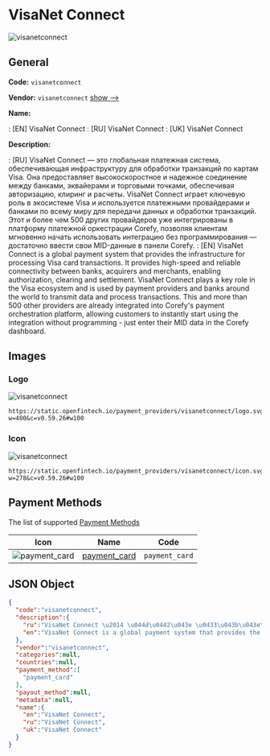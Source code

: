 
# VisaNet Connect 
![visanetconnect](https://static.openfintech.io/payment_providers/visanetconnect/logo.svg?w=400&c=v0.59.26#w100)  

## General 
 
**Code:** `visanetconnect` 
 
**Vendor:** `visanetconnect` [show -->](/vendors/visanetconnect/) 
 
**Name:** 
 
:	[EN] VisaNet Connect 
:	[RU] VisaNet Connect 
:	[UK] VisaNet Connect 
 
**Description:** 
 
: [RU] VisaNet Connect — это глобальная платежная система, обеспечивающая инфраструктуру для обработки транзакций по картам Visa. Она предоставляет высокоскоростное и надежное соединение между банками, эквайерами и торговыми точками, обеспечивая авторизацию, клиринг и расчеты. VisaNet Connect играет ключевую роль в экосистеме Visa и используется платежными провайдерами и банками по всему миру для передачи данных и обработки транзакций. Этот и более чем 500 других провайдеров уже интегрированы в платформу платежной оркестрации Corefy, позволяя клиентам мгновенно начать использовать интеграцию без программирования — достаточно ввести свои MID-данные в панели Corefy. 
: [EN] VisaNet Connect is a global payment system that provides the infrastructure for processing Visa card transactions. It provides high-speed and reliable connectivity between banks, acquirers and merchants, enabling authorization, clearing and settlement. VisaNet Connect plays a key role in the Visa ecosystem and is used by payment providers and banks around the world to transmit data and process transactions. This and more than 500 other providers are already integrated into Corefy's payment orchestration platform, allowing customers to instantly start using the integration without programming - just enter their MID data in the Corefy dashboard. 
 

## Images 

### Logo 
 
![visanetconnect](https://static.openfintech.io/payment_providers/visanetconnect/logo.svg?w=400&c=v0.59.26#w100)  

```
https://static.openfintech.io/payment_providers/visanetconnect/logo.svg?w=400&c=v0.59.26#w100
```  

### Icon 
 
![visanetconnect](https://static.openfintech.io/payment_providers/visanetconnect/icon.svg?w=278&c=v0.59.26#w100)  

```
https://static.openfintech.io/payment_providers/visanetconnect/icon.svg?w=278&c=v0.59.26#w100
```  

## Payment Methods 
 
The list of supported [Payment Methods](/payment-methods/) 

|Icon|Name|Code| 
|:---:|:---:|:---:| 
|![payment_card](https://static.openfintech.io/payment_methods/payment_card/icon.svg?w=278&c=v0.59.26#w100) |[payment_card](/payment-methods/payment_card/)|`payment_card`| 
 

## JSON Object 

```json
{
  "code":"visanetconnect",
  "description":{
    "ru":"VisaNet Connect \u2014 \u044d\u0442\u043e \u0433\u043b\u043e\u0431\u0430\u043b\u044c\u043d\u0430\u044f \u043f\u043b\u0430\u0442\u0435\u0436\u043d\u0430\u044f \u0441\u0438\u0441\u0442\u0435\u043c\u0430, \u043e\u0431\u0435\u0441\u043f\u0435\u0447\u0438\u0432\u0430\u044e\u0449\u0430\u044f \u0438\u043d\u0444\u0440\u0430\u0441\u0442\u0440\u0443\u043a\u0442\u0443\u0440\u0443 \u0434\u043b\u044f \u043e\u0431\u0440\u0430\u0431\u043e\u0442\u043a\u0438 \u0442\u0440\u0430\u043d\u0437\u0430\u043a\u0446\u0438\u0439 \u043f\u043e \u043a\u0430\u0440\u0442\u0430\u043c Visa. \u041e\u043d\u0430 \u043f\u0440\u0435\u0434\u043e\u0441\u0442\u0430\u0432\u043b\u044f\u0435\u0442 \u0432\u044b\u0441\u043e\u043a\u043e\u0441\u043a\u043e\u0440\u043e\u0441\u0442\u043d\u043e\u0435 \u0438 \u043d\u0430\u0434\u0435\u0436\u043d\u043e\u0435 \u0441\u043e\u0435\u0434\u0438\u043d\u0435\u043d\u0438\u0435 \u043c\u0435\u0436\u0434\u0443 \u0431\u0430\u043d\u043a\u0430\u043c\u0438, \u044d\u043a\u0432\u0430\u0439\u0435\u0440\u0430\u043c\u0438 \u0438 \u0442\u043e\u0440\u0433\u043e\u0432\u044b\u043c\u0438 \u0442\u043e\u0447\u043a\u0430\u043c\u0438, \u043e\u0431\u0435\u0441\u043f\u0435\u0447\u0438\u0432\u0430\u044f \u0430\u0432\u0442\u043e\u0440\u0438\u0437\u0430\u0446\u0438\u044e, \u043a\u043b\u0438\u0440\u0438\u043d\u0433 \u0438 \u0440\u0430\u0441\u0447\u0435\u0442\u044b. VisaNet Connect \u0438\u0433\u0440\u0430\u0435\u0442 \u043a\u043b\u044e\u0447\u0435\u0432\u0443\u044e \u0440\u043e\u043b\u044c \u0432 \u044d\u043a\u043e\u0441\u0438\u0441\u0442\u0435\u043c\u0435 Visa \u0438 \u0438\u0441\u043f\u043e\u043b\u044c\u0437\u0443\u0435\u0442\u0441\u044f \u043f\u043b\u0430\u0442\u0435\u0436\u043d\u044b\u043c\u0438 \u043f\u0440\u043e\u0432\u0430\u0439\u0434\u0435\u0440\u0430\u043c\u0438 \u0438 \u0431\u0430\u043d\u043a\u0430\u043c\u0438 \u043f\u043e \u0432\u0441\u0435\u043c\u0443 \u043c\u0438\u0440\u0443 \u0434\u043b\u044f \u043f\u0435\u0440\u0435\u0434\u0430\u0447\u0438 \u0434\u0430\u043d\u043d\u044b\u0445 \u0438 \u043e\u0431\u0440\u0430\u0431\u043e\u0442\u043a\u0438 \u0442\u0440\u0430\u043d\u0437\u0430\u043a\u0446\u0438\u0439. \u042d\u0442\u043e\u0442 \u0438 \u0431\u043e\u043b\u0435\u0435 \u0447\u0435\u043c 500 \u0434\u0440\u0443\u0433\u0438\u0445 \u043f\u0440\u043e\u0432\u0430\u0439\u0434\u0435\u0440\u043e\u0432 \u0443\u0436\u0435 \u0438\u043d\u0442\u0435\u0433\u0440\u0438\u0440\u043e\u0432\u0430\u043d\u044b \u0432 \u043f\u043b\u0430\u0442\u0444\u043e\u0440\u043c\u0443 \u043f\u043b\u0430\u0442\u0435\u0436\u043d\u043e\u0439 \u043e\u0440\u043a\u0435\u0441\u0442\u0440\u0430\u0446\u0438\u0438 Corefy, \u043f\u043e\u0437\u0432\u043e\u043b\u044f\u044f \u043a\u043b\u0438\u0435\u043d\u0442\u0430\u043c \u043c\u0433\u043d\u043e\u0432\u0435\u043d\u043d\u043e \u043d\u0430\u0447\u0430\u0442\u044c \u0438\u0441\u043f\u043e\u043b\u044c\u0437\u043e\u0432\u0430\u0442\u044c \u0438\u043d\u0442\u0435\u0433\u0440\u0430\u0446\u0438\u044e \u0431\u0435\u0437 \u043f\u0440\u043e\u0433\u0440\u0430\u043c\u043c\u0438\u0440\u043e\u0432\u0430\u043d\u0438\u044f \u2014 \u0434\u043e\u0441\u0442\u0430\u0442\u043e\u0447\u043d\u043e \u0432\u0432\u0435\u0441\u0442\u0438 \u0441\u0432\u043e\u0438 MID-\u0434\u0430\u043d\u043d\u044b\u0435 \u0432 \u043f\u0430\u043d\u0435\u043b\u0438 Corefy.",
    "en":"VisaNet Connect is a global payment system that provides the infrastructure for processing Visa card transactions. It provides high-speed and reliable connectivity between banks, acquirers and merchants, enabling authorization, clearing and settlement. VisaNet Connect plays a key role in the Visa ecosystem and is used by payment providers and banks around the world to transmit data and process transactions. This and more than 500 other providers are already integrated into Corefy's payment orchestration platform, allowing customers to instantly start using the integration without programming - just enter their MID data in the Corefy dashboard."
  },
  "vendor":"visanetconnect",
  "categories":null,
  "countries":null,
  "payment_method":[
    "payment_card"
  ],
  "payout_method":null,
  "metadata":null,
  "name":{
    "en":"VisaNet Connect",
    "ru":"VisaNet Connect",
    "uk":"VisaNet Connect"
  }
}
```  
